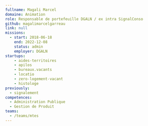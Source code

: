 ```yaml
---
fullname: Magali Marcel
domaine: Animation
role: Responsable de portefeuille DGALN / ex intra SignalConso
github: magalimarcelgarreau
link: null
missions:
  - start: 2018-06-18
    end: 2022-12-08
    status: admin
    employer: DGALN
startups:
    - aides-territoires
    - apilos
    - bureaux.vacants
    - locatio
    - zero-logement-vacant
    - histologe
previously:
  - signalement
competences:
  - Administration Publique
  - Gestion de Produit
teams:
  - /teams/mtes
---
```

